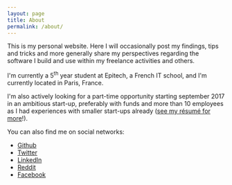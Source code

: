 ```yaml
---
layout: page
title: About
permalink: /about/
---
```


This is my personal website. Here I will occasionally post my findings, tips and tricks and more generally share my perspectives regarding the software I build and use within my freelance activities and others.

I'm currently a 5<sup>th</sup> year student at Epitech, a French IT school, and I'm currently located in Paris, France.

I'm also actively looking for a part-time opportunity starting september 2017 in an ambitious start-up, preferably with funds and more than 10 employees as I had experiences with smaller start-ups already ([see my résumé for more](/assets/antoine-bolvy-resume.pdf)!).

You can also find me on social networks:

* [Github]({{site.author.github}})
* [Twitter]({{site.author.twitter}})
* [LinkedIn]({{site.author.linkedin}})
* [Reddit]({{site.author.reddit}})
* [Facebook]({{site.author.facebook}})

